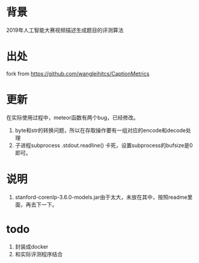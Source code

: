 # 背景
2019年人工智能大赛视频描述生成题目的评测算法

# 出处
fork from https://github.com/wangleihitcs/CaptionMetrics

# 更新
在实际使用过程中，meteor函数有两个bug，已经修改。
1. byte和str的转换问题，所以在存取操作要有一组对应的encode和decode处理
2. 子进程subprocess .stdout.readline() 卡死，设置subprocess的bufsize是0即可。

# 说明
1. stanford-corenlp-3.6.0-models.jar由于太大，未放在其中，按照readme里面，再去下一下。

# todo
1. 封装成docker
2. 和实际评测程序结合